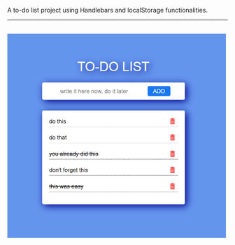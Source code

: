 A to-do list project using Handlebars and localStorage functionalities.
<br>
<hr>
<br>
<img src="./toDoList_screenshot.PNG" width="500px">
